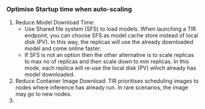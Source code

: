 

### Optimise Startup time when auto-scaling
1. Reduce Model Download Time: 
   - Use Shared file system (SFS) to load models. When launching a TIR endpoint, you can choose SFS as model cache store instead of local disk (PV). In this way, the replicas will use the already downloaded model and come online faster.
   - If SFS is not an option then the other alternative is to scale replicas to max no of replicas and then scale down to min replicas. In this mode, each replica will re-use the local disk (PV) which already has model downloaded.
2. Reduce Container Image Download: TIR  prioritises scheduling images to nodes where inference has already run. In rare scenarios, the image may go to new nodes.
3. 
